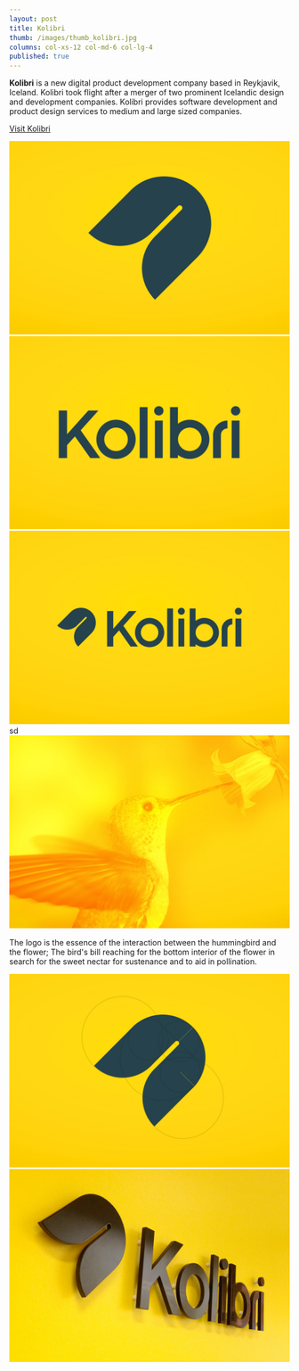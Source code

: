 ```yaml
---
layout: post
title: Kolibri
thumb: /images/thumb_kolibri.jpg
columns: col-xs-12 col-md-6 col-lg-4
published: true
---
```


**Kolibri** is a new digital product development company based in Reykjavik, Iceland. Kolibri took flight after a merger of two prominent Icelandic design and development companies. Kolibri provides software development and product design services to medium and large sized companies.

[Visit Kolibri](http://www.kolibri.is/)

<!--more-->

<div><img src="/images/kolibri1.jpg" alt="Kolibri"></div>

<div class="imgleft"><img src="/images/kolibri2.jpg" class="m" alt="Kolibri"></div>
<div class="imgright"><img src="/images/kolibri3.jpg" class="m" alt="Kolibri"></div>sd

<div><img src="/images/kolibri4.jpg" class="m" alt="Kolibri"></div>

The logo is the essence of the interaction between the hummingbird and the flower; The bird's bill reaching for the bottom interior of the flower in search for the sweet nectar for sustenance and to aid in pollination.

<div><img src="/images/kolibri5.jpg" class="m" alt="Kolibri"></div>
<div><img src="/images/kolibri6.jpg" class="m" alt="Kolibri"></div>
